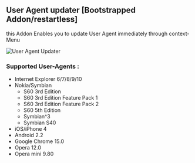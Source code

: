 ## User Agent updater [Bootstrapped Addon/restartless]
this Addon Enables you to update User Agent immediately through context-Menu

![User Agent Updater](http://i52.tinypic.com/mrpmk0.png)

### Supported User-Agents :

* Internet Explorer 6/7/8/9/10
* Nokia/Symbian 
 	* S60 3rd Edition
 	* S60 3rd Edition Feature Pack 1
 	* S60 3rd Edition Feature Pack 2
 	* S60 5th Edition
 	* Symbian^3
 	* Symbian S40
* iOS/iPhone 4
* Android 2.2 
* Google Chrome 15.0
* Opera 12.0
* Opera mini 9.80